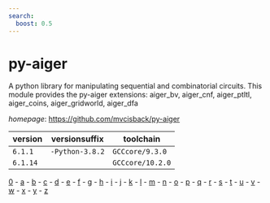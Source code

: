 ```yaml
---
search:
  boost: 0.5
---
```

# py-aiger

A python library for manipulating sequential and combinatorial circuits. This module provides the py-aiger extensions: aiger_bv, aiger_cnf, aiger_ptltl, aiger_coins, aiger_gridworld, aiger_dfa

*homepage*: <https://github.com/mvcisback/py-aiger>

version | versionsuffix | toolchain
--------|---------------|----------
``6.1.1`` | ``-Python-3.8.2`` | ``GCCcore/9.3.0``
``6.1.14`` |  | ``GCCcore/10.2.0``

[0](../0/index.md) - [a](../a/index.md) - [b](../b/index.md) - [c](../c/index.md) - [d](../d/index.md) - [e](../e/index.md) - [f](../f/index.md) - [g](../g/index.md) - [h](../h/index.md) - [i](../i/index.md) - [j](../j/index.md) - [k](../k/index.md) - [l](../l/index.md) - [m](../m/index.md) - [n](../n/index.md) - [o](../o/index.md) - [p](../p/index.md) - [q](../q/index.md) - [r](../r/index.md) - [s](../s/index.md) - [t](../t/index.md) - [u](../u/index.md) - [v](../v/index.md) - [w](../w/index.md) - [x](../x/index.md) - [y](../y/index.md) - [z](../z/index.md)

